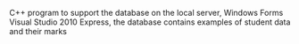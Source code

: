 C++ program to support the database on the local server, Windows Forms Visual Studio 2010 Express, the database contains examples of student data and their marks
